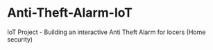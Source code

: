 # Anti-Theft-Alarm-IoT
IoT Project - Building an interactive Anti Theft Alarm for locers (Home security)
